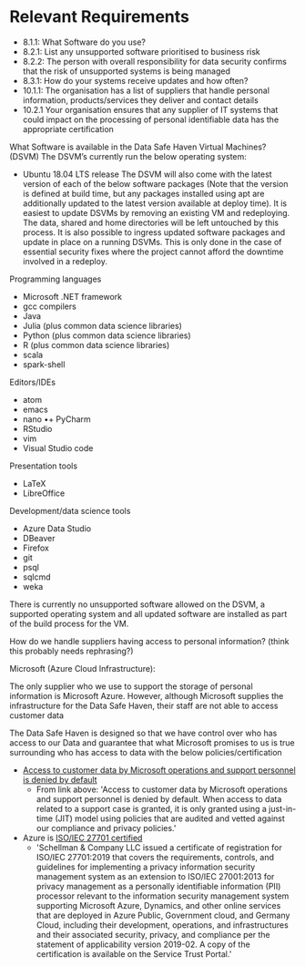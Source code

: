 # Relevant Requirements

+ 8.1.1: What Software do you use?
+ 8.2.1: List any unsupported software prioritised to business risk
+ 8.2.2: The person with overall responsibility for data security confirms that the risk of unsupported systems is being managed 
+ 8.3.1: How do your systems receive updates and how often?
+ 10.1.1: The organisation has a list of suppliers that handle personal information, products/services they deliver and contact details 
+ 10.2.1 Your organisation ensures that any supplier of IT systems that could impact on the processing of personal identifiable data has the appropriate certification

What Software is available in the Data Safe Haven Virtual Machines? (DSVM)
The DSVM’s currently run the below operating system: 

+ Ubuntu 18.04 LTS release
The DSVM will also come with the latest version of each of the below software packages (Note that the version is defined at build time, but any packages installed using apt are additionally updated to the latest version available at deploy time).
It is easiest to update DSVMs by removing an existing VM and redeploying. The data, shared and home directories will be left untouched by this process.
It is also possible to ingress updated software packages and update in place on a running DSVMs. This is only done in the case of essential security fixes where the project cannot afford the downtime involved in a redeploy.

Programming languages

+ Microsoft .NET framework
+ gcc compilers
+ Java
+ Julia (plus common data science libraries)
+ Python (plus common data science libraries)
+ R (plus common data science libraries)
+ scala
+ spark-shell

Editors/IDEs

+ atom
+ emacs
+ nano
•+ PyCharm
+ RStudio
+ vim
+ Visual Studio code

Presentation tools

+ LaTeX
+ LibreOffice

Development/data science tools

+ Azure Data Studio
+ DBeaver
+ Firefox
+ git
+ psql
+ sqlcmd
+ weka

There is currently no unsupported software allowed on the DSVM, a supported operating system and all updated software are installed as part of the build process for the VM. 

How do we handle suppliers having access to personal information? (think this probably needs rephrasing?)

Microsoft (Azure Cloud Infrastructure):

The only supplier who we use to support the storage of personal information is Microsoft Azure. However, although Microsoft supplies the infrastructure for the Data Safe Haven, their staff are not able to access customer data

The Data Safe Haven is designed so that we have control over who has access to our Data and guarantee that what Microsoft promises to us is true surrounding who has access to data with the below policies/certification

+ [Access to customer data by Microsoft operations and support personnel is denied by default](https://docs.microsoft.com/en-us/azure/security/fundamentals/protection-customer-data)
  + From link above: 'Access to customer data by Microsoft operations and support personnel is denied by default. When access to data related to a support case is granted, it is only granted using a just-in-time (JIT) model using policies that are audited and vetted against our compliance and privacy policies.'
+ Azure is [ISO/IEC 27701 certified](https://azure.microsoft.com/en-gb/blog/azure-is-now-certified-for-the-iso-iec-27701-privacy-standard/)
  + 'Schellman & Company LLC issued a certificate of registration for ISO/IEC 27701:2019 that covers the requirements, controls, and guidelines for implementing a privacy information security management system as an extension to ISO/IEC 27001:2013 for privacy management as a personally identifiable information (PII) processor relevant to the information security management system supporting Microsoft Azure, Dynamics, and other online services that are deployed in Azure Public, Government cloud, and Germany Cloud, including their development, operations, and infrastructures and their associated security, privacy, and compliance per the statement of applicability version 2019-02. A copy of the certification is available on the Service Trust Portal.'
